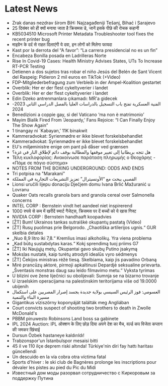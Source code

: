 # Latest News
-  Zrak danas nezdrav širom BiH: Najzagađeniji Tešanj, Bihać i Sarajevo
-  25 दिसंबर को ही क्यों मनाया जाता है क्रिसमस डे, जानें इसके पीछे की रोचक कहानी
-  KB5034510 Microsoft Printer Metadata Troubleshooter tool fixes the recent printer bug
-  माइग्रेन के दर्द से राहत दिलाएंगी ये दवा, इन लोगों को मिलेगा फायदा
-  Kast por la derrota del “A favor”: “La carrera presidencial no es un fin”
-  Encabeza Bonilla posada en Ladrilleras Norte
-  Rise In Covid-19 Cases: Health Ministry Advises States, UTs To Increase RT-PCR Testing
-  Detienen a dos sujetos tras robar el niño Jesús del Belén de Sant Vicent del Raspeig: Pidieron 2 mil euros en TikTok (+Video)
-  FDP-Mitgliederbefragung zum Verbleib in der Ampel-Koalition gestartet
-  Overblik: Her er der flest cykeltyverier i landet
-  Overblik: Her er der flest cykeltyverier i landet
-  Edin Dzeko antrenmanlara çıkamadı: MR'a gidecek
-  الفنية العسكرية تفتح باب التسجيل بالدراسات العليا بالفصل الدراسي الثاني 2023-2024
-  Benedizioni a coppie gay, sì del Vaticano ‘ma non è matrimonio’
-  Mayim Bialik Fired From ‘Jeopardy,’ Fans Rejoice: “I Can Finally Enjoy The Show Again”
-  1 tinangay ni `Kabayan,’ 11K binakwit
-  Kammeradvokat: Syrienmødre er ikke blevet forskelsbehandlet
-  Kammeradvokat: Syrienmødre er ikke blevet forskelsbehandlet
-  EU's miljøministre enige om pant på dåser ved grænsen
-  هل تتجه بريطانيا إلى تغيير موقفها والمطالبة بوقف دائم لإطلاق النار في غزة؟
-  Τέλη κυκλοφορίας: Ανακοίνωσε παράταση πληρωμής ο Θεοχάρης - «Πάμε σε πάγιο σύστημα»
-  NOTES FROM THE BOXING UNDERGROUND: ODDS AND ENDS
-  Tri potpisa na "Marakani"
-  القصبي يبحث مع “الأونسيترال” تعزيز التشريعات التجارية في المملكة
-  Lionsi uručili lijepu donaciju Dječjem domu Ivana Brlić Mažuranić u Lovranu
-  Quaker Oats recalls granola bars and granola cereal over Salmonella concerns
-  INTEL CORP : Bernstein vindt het aandeel niet inspirerend
-  1000 रुपये से कम में खरीदें स्मार्ट गैजेट्स, क्रिसमस पर दें बच्चों को ये खास गिफ्ट
-  NVIDIA CORP : Bernstein handhaaft koopadvies
-  [ŽT] Bum! Ukrainos tankas sutraiškė okupantų pastatą (Video)
-  [ŽT] Rusų puolimas prie Belgorodo. „Chaotiška artilerijos ugnis.“ GUR skelbia detales
-  „Nuo 8,9 litro iki 7,8.“ Kremlius imasi alkoholikų. Yra viena problema
-  „Kad būtų sustabdytas karas.“ Kokį sprendimą tuoj priims G7
-  [ŽT] Iki Naujųjų metų. Okupantai gavo skubų Putino įsakymą
-  Mokslas nustatė, kaip turėtų atrodyti idealūs vyro sėdmenys
-  [ŽT] Čekijos ministras rėžė tiesą. Skelbiama, kaip jis pavadino Orbaną
-  Mirė prancūzų aktorė, pirmoji apkaltinusi Depardjė seksualine prievarta. „Šventasis monstras daug sau leido filmavimo metu.“ Vyksta tyrimas
-  U blizini ove žene liječnici su obolijevali: Sumnja se na bizarno trovanje
-  U izraelskim operacijama na palestinskim teritorijama više od 19.0000 ubijenih
-  العسومي: فوز الرئيس السيسي بولاية جديدة يجسد إصرار المصريين على استكمال مسيرة البناء والتنمية
-  Gigantikus víziszörny koponyáját találták meg Angliában
-  Court convicts suspect of shooting two brothers to death in Zwolle McDonald's
-  PBBM pinuwesto Robinsons Land boss sa gabinete
-  IPL 2024 Auction: IPL ऑक्शन के लिए छोड़ दिया अपने देश का मैच, वर्ल्ड कप विजेता कप्तान की जमकर खिंचाई
-  Dursun Özbek hastaneye kaldırıldı!
-  Trabzonspor'un İstanbulspor mesaisi bitti
-  45 il ve 110 ilçe deprem riski altında! Türkiye'nin diri fay hattı haritası güncellendi
-  Un descuido en la vía cobra otra víctima fatal
-  Sports d'hiver : le ski club de Bagnères prolonge les inscriptions pour dévaler les pistes au pied du Pic du Midi
-  Известный дом моды разорвал сотрудничество с Киркоровым за поддержку Путина
